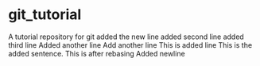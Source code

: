 # git_tutorial
A tutorial repository for git
added the new line
added second line
added third line
Added another line
Add another line
This is added line
This is the added sentence.
This is after rebasing
Added newline
